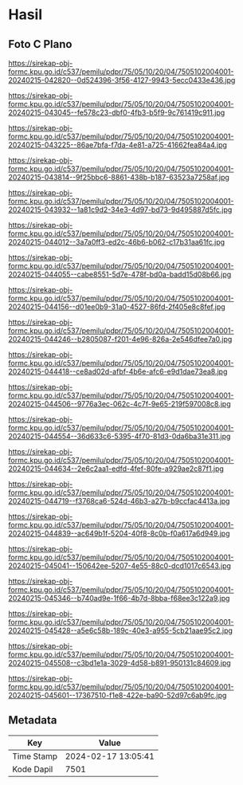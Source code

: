 # Hasil

## Foto C Plano

https://sirekap-obj-formc.kpu.go.id/c537/pemilu/pdpr/75/05/10/20/04/7505102004001-20240215-042820--0d524396-3f56-4127-9943-5ecc0433e436.jpg

https://sirekap-obj-formc.kpu.go.id/c537/pemilu/pdpr/75/05/10/20/04/7505102004001-20240215-043045--fe578c23-dbf0-4fb3-b5f9-9c761419c911.jpg

https://sirekap-obj-formc.kpu.go.id/c537/pemilu/pdpr/75/05/10/20/04/7505102004001-20240215-043225--86ae7bfa-f7da-4e81-a725-41662fea84a4.jpg

https://sirekap-obj-formc.kpu.go.id/c537/pemilu/pdpr/75/05/10/20/04/7505102004001-20240215-043814--9f25bbc6-8861-438b-b187-63523a7258af.jpg

https://sirekap-obj-formc.kpu.go.id/c537/pemilu/pdpr/75/05/10/20/04/7505102004001-20240215-043932--1a81c9d2-34e3-4d97-bd73-9d495887d5fc.jpg

https://sirekap-obj-formc.kpu.go.id/c537/pemilu/pdpr/75/05/10/20/04/7505102004001-20240215-044012--3a7a0ff3-ed2c-46b6-b062-c17b31aa61fc.jpg

https://sirekap-obj-formc.kpu.go.id/c537/pemilu/pdpr/75/05/10/20/04/7505102004001-20240215-044055--cabe8551-5d7e-478f-bd0a-badd15d08b66.jpg

https://sirekap-obj-formc.kpu.go.id/c537/pemilu/pdpr/75/05/10/20/04/7505102004001-20240215-044156--d01ee0b9-31a0-4527-86fd-2f405e8c8fef.jpg

https://sirekap-obj-formc.kpu.go.id/c537/pemilu/pdpr/75/05/10/20/04/7505102004001-20240215-044246--b2805087-f201-4e96-826a-2e546dfee7a0.jpg

https://sirekap-obj-formc.kpu.go.id/c537/pemilu/pdpr/75/05/10/20/04/7505102004001-20240215-044418--ce8ad02d-afbf-4b6e-afc6-e9d1dae73ea8.jpg

https://sirekap-obj-formc.kpu.go.id/c537/pemilu/pdpr/75/05/10/20/04/7505102004001-20240215-044506--9776a3ec-062c-4c7f-9e65-219f597008c8.jpg

https://sirekap-obj-formc.kpu.go.id/c537/pemilu/pdpr/75/05/10/20/04/7505102004001-20240215-044554--36d633c6-5395-4f70-81d3-0da6ba31e311.jpg

https://sirekap-obj-formc.kpu.go.id/c537/pemilu/pdpr/75/05/10/20/04/7505102004001-20240215-044634--2e6c2aa1-edfd-4fef-80fe-a929ae2c87f1.jpg

https://sirekap-obj-formc.kpu.go.id/c537/pemilu/pdpr/75/05/10/20/04/7505102004001-20240215-044719--f3768ca6-524d-46b3-a27b-b9ccfac4413a.jpg

https://sirekap-obj-formc.kpu.go.id/c537/pemilu/pdpr/75/05/10/20/04/7505102004001-20240215-044839--ac649b1f-5204-40f8-8c0b-f0a617a6d949.jpg

https://sirekap-obj-formc.kpu.go.id/c537/pemilu/pdpr/75/05/10/20/04/7505102004001-20240215-045041--150642ee-5207-4e55-88c0-dcd1017c6543.jpg

https://sirekap-obj-formc.kpu.go.id/c537/pemilu/pdpr/75/05/10/20/04/7505102004001-20240215-045346--b740ad9e-1f66-4b7d-8bba-f68ee3c122a9.jpg

https://sirekap-obj-formc.kpu.go.id/c537/pemilu/pdpr/75/05/10/20/04/7505102004001-20240215-045428--a5e6c58b-189c-40e3-a955-5cb21aae95c2.jpg

https://sirekap-obj-formc.kpu.go.id/c537/pemilu/pdpr/75/05/10/20/04/7505102004001-20240215-045508--c3bd1e1a-3029-4d58-b891-950131c84609.jpg

https://sirekap-obj-formc.kpu.go.id/c537/pemilu/pdpr/75/05/10/20/04/7505102004001-20240215-045601--17367510-f1e8-422e-ba90-52d97c6ab9fc.jpg


## Metadata

| Key        | Value               |
| ---------- | ------------------- |
| Time Stamp | 2024-02-17 13:05:41 |
| Kode Dapil | 7501                |



